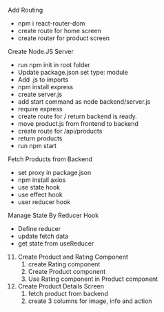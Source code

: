 Add Routing

- npm i react-router-dom
- create route for home screen
- create router for product screen

Create Node.JS Server

- run npm init in root folder
- Update package.json set type: module
- Add .js to imports
- npm install express
- create server.js
- add start command as node backend/server.js
- require express
- create route for / return backend is ready.
- move product.js from frontend to backend
- create route for /api/products
- return products
- run npm start

Fetch Products from Backend

- set proxy in package.json
- npm install axios
- use state hook
- use effect hook
- user reducer hook

Manage State By Reducer Hook

- Define reducer
- update fetch data
- get state from useReducer

11. Create Product and Rating Component
    1. create Rating component
    2. Create Product component
    3. Use Rating component in Product component
12. Create Product Details Screen
    1. fetch product from backend
    2. create 3 columns for image, info and action

